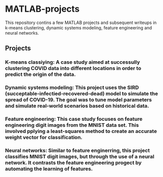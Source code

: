 # MATLAB-projects
This repository contins a few MATLAB projects and subsequent writeups in k-means clustering, dynamic systems modeling, feature engineering and neural networks.

## Projects

### **K-means classiying:** A case study aimed at successully clustering COVID data into different locations in order to predict the origin of the data.

### **Dynamic systems modeling:** This project uses the SIRD (succeptable-infectied-recovered-dead) model to simulate the spread of COVID-19. The goal was to tune model parameters and simulate real-world scenarios based on historical data.

### **Feature engineering:** This case study focuses on feature engineering digit images from the MNIST data set. This involved pplying a least-squares method to create an accurate weight vector for classification.

### **Neural networks:** Similar to feature enginerring, this project classifies MNIST digit images, but through the use of a neural network. It contrasts the feature engineering progect by automating the learning of features.
